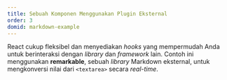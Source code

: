 ```yaml
---
title: Sebuah Komponen Menggunakan Plugin Eksternal
order: 3
domid: markdown-example
---
```


React cukup fleksibel dan menyediakan *hooks* yang mempermudah Anda untuk berinteraksi dengan *library* dan *framework* lain. Contoh ini menggunakan **remarkable**, sebuah *library* Markdown eksternal, untuk mengkonversi nilai dari `<textarea>` secara *real-time*.
